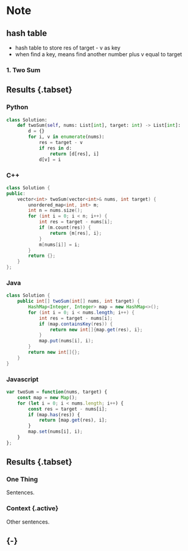 # Note

##  hash table

- hash table to store res of target - v as key
- when find a key, means find another number plus v equal to target

### 1. Two Sum

## Results {.tabset}

### Python

```python
class Solution:
    def twoSum(self, nums: List[int], target: int) -> List[int]:
        d = {}
        for i, v in enumerate(nums):
            res = target - v
            if res in d:
                return [d[res], i]
            d[v] = i
```

### C++

```c++
class Solution {
public:
    vector<int> twoSum(vector<int>& nums, int target) {
        unordered_map<int, int> m;
        int n = nums.size();
        for (int i = 0; i < n; i++) {
            int res = target - nums[i];
            if (m.count(res)) {
                return {m[res], i};
            }
            m[nums[i]] = i;
        }
        return {};
    }
};
```

### Java

```java
class Solution {
    public int[] twoSum(int[] nums, int target) {
        HashMap<Integer, Integer> map = new HashMap<>();
        for (int i = 0; i < nums.length; i++) {
            int res = target - nums[i];
            if (map.containsKey(res)) {
                return new int[]{map.get(res), i};
            }
            map.put(nums[i], i);
        }
        return new int[]{};
    }
}
```

### Javascript

```js
var twoSum = function(nums, target) {
    const map = new Map();
    for (let i = 0; i < nums.length; i++) {
        const res = target - nums[i];
        if (map.has(res)) {
            return [map.get(res), i];
        }
        map.set(nums[i], i);
    } 
};
```

## Results {.tabset}

### One Thing

Sentences.

### Context {.active}

Other sentences.

## {-}
